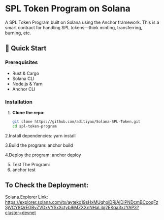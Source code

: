 #  SPL Token Program on Solana

A SPL Token Program built on Solana using the Anchor framework. This is a smart contract for handling SPL tokens—think minting, transferring, burning, etc. 

## 🚀 Quick Start

### Prerequisites

- Rust & Cargo
- Solana CLI
- Node.js & Yarn
- Anchor CLI

### Installation

1. **Clone the repo**:
   ```bash
   git clone https://github.com/aditiyax/Solana-SPL-Token.git
   cd spl-token-program

2.Install dependencies:
yarn install

3.Build the program:
anchor build

4.Deploy the program:
anchor deploy

5. Test The Program:
6. anchor test

## To Check the Deployment:  
Solana.Explorer Link: https://explorer.solana.com/tx/aytekx19sHxMUqhoiDRjAjDiPNDcmBCcoqFzSjVCY8QrEGBvZVDxVYSxXctyb8iMZXXnNHaLibj2EKqa3xzYAP3?cluster=devnet

